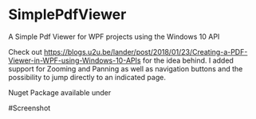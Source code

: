 # SimplePdfViewer
A Simple Pdf Viewer for WPF projects using the Windows 10 API

Check out https://blogs.u2u.be/lander/post/2018/01/23/Creating-a-PDF-Viewer-in-WPF-using-Windows-10-APIs for the idea behind.
I added support for Zooming and Panning as well as navigation buttons and the possibility to jump directly to an indicated page.

Nuget Package available under


#Screenshot
